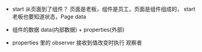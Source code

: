 - start 从页面到了组件？
  页面是老板，组件是员工，页面是组件组成的，
  start 老板也要知道状态，Page data
  <countdown start="{{start}}">

- 组件的数据 data(内部数据) + properties(外部)
- properties 里的 observer 接收到值改变时执行 观察者